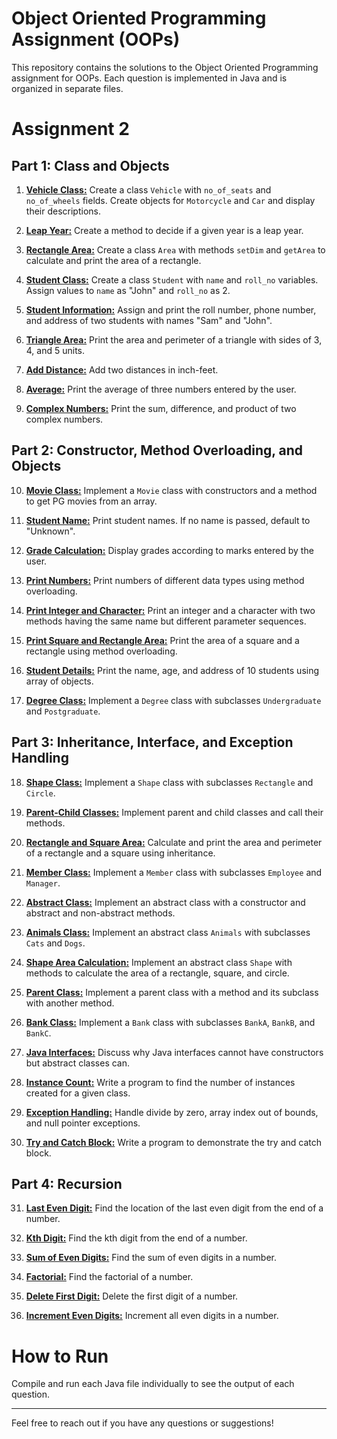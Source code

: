 # Object Oriented Programming Assignment (OOPs)

This repository contains the solutions to the Object Oriented Programming assignment for OOPs. Each question is implemented in Java and is organized in separate files.

# Assignment 2
## Part 1: Class and Objects

1. [**Vehicle Class:**](Assignment2/VehicleMain1.java) Create a class `Vehicle` with `no_of_seats` and `no_of_wheels` fields. Create objects for `Motorcycle` and `Car` and display their descriptions.

2. [**Leap Year:**](Assignment2/leap2.java) Create a method to decide if a given year is a leap year.

3. [**Rectangle Area:**](Assignment2/rectarea3.java) Create a class `Area` with methods `setDim` and `getArea` to calculate and print the area of a rectangle.

4. [**Student Class:**](Assignment2/stdu4.java) Create a class `Student` with `name` and `roll_no` variables. Assign values to `name` as "John" and `roll_no` as 2.

5. [**Student Information:**](Assignment2/sta5.java) Assign and print the roll number, phone number, and address of two students with names "Sam" and "John".

6. [**Triangle Area:**](Assignment2/Tri6.java) Print the area and perimeter of a triangle with sides of 3, 4, and 5 units.

7. [**Add Distance:**](Assignment2/AddDistance7.java) Add two distances in inch-feet.

8. [**Average:**](Assignment2/Avg8.java) Print the average of three numbers entered by the user.

9. [**Complex Numbers:**](Assignment2/Complex9.java) Print the sum, difference, and product of two complex numbers.

## Part 2: Constructor, Method Overloading, and Objects

10. [**Movie Class:**](Assignment2/Movie.java) Implement a `Movie` class with constructors and a method to get PG movies from an array.

11. [**Student Name:**](Assignment2/stda11.java) Print student names. If no name is passed, default to "Unknown".

12. [**Grade Calculation:**](Assignment2/Grades12.java) Display grades according to marks entered by the user.

13. [**Print Numbers:**](Assignment2/PrintNumber13.java) Print numbers of different data types using method overloading.

14. [**Print Integer and Character:**](Assignment2/charint14.java) Print an integer and a character with two methods having the same name but different parameter sequences.

15. [**Print Square and Rectangle Area:**](Assignment2/RecSqArea15.java) Print the area of a square and a rectangle using method overloading.

16. [**Student Details:**](Assignment2/sdat16.java) Print the name, age, and address of 10 students using array of objects.

17. [**Degree Class:**](Assignment2/College17.java) Implement a `Degree` class with subclasses `Undergraduate` and `Postgraduate`.

## Part 3: Inheritance, Interface, and Exception Handling

18. [**Shape Class:**](Assignment2/Shape18.java) Implement a `Shape` class with subclasses `Rectangle` and `Circle`.

19. [**Parent-Child Classes:**](Assignment2/ParentChild19.java) Implement parent and child classes and call their methods.

20. [**Rectangle and Square Area:**](Assignment2/Rect20.java) Calculate and print the area and perimeter of a rectangle and a square using inheritance.

21. [**Member Class:**](Assignment2/company21.java) Implement a `Member` class with subclasses `Employee` and `Manager`.

22. [**Abstract Class:**](Assignment2/abstract22.java) Implement an abstract class with a constructor and abstract and non-abstract methods.

23. [**Animals Class:**](Assignment2/animals23.java) Implement an abstract class `Animals` with subclasses `Cats` and `Dogs`.

24. [**Shape Area Calculation:**](Assignment2/area24.java) Implement an abstract class `Shape` with methods to calculate the area of a rectangle, square, and circle.

25. [**Parent Class:**](Assignment2/message25.java) Implement a parent class with a method and its subclass with another method.

26. [**Bank Class:**](Assignment2/Bank26.java) Implement a `Bank` class with subclasses `BankA`, `BankB`, and `BankC`.

27. [**Java Interfaces:**](Assignment2/javaInterface27) Discuss why Java interfaces cannot have constructors but abstract classes can.

28. [**Instance Count:**](Assignment2/instance28.java) Write a program to find the number of instances created for a given class.

29. [**Exception Handling:**](Assignment2/except29.java) Handle divide by zero, array index out of bounds, and null pointer exceptions.

30. [**Try and Catch Block:**](Assignment2/arrexcpet30.java) Write a program to demonstrate the try and catch block.

## Part 4: Recursion

31. [**Last Even Digit:**](Assignment2/evendigit31.java) Find the location of the last even digit from the end of a number.

32. [**Kth Digit:**](Assignment2/kdigit32.java) Find the kth digit from the end of a number.

33. [**Sum of Even Digits:**](Assignment2/evendigi33.java) Find the sum of even digits in a number.

34. [**Factorial:**](Assignment2/factor34.java) Find the factorial of a number.

35. [**Delete First Digit:**](Assignment2/lastdel35.java) Delete the first digit of a number.

36. [**Increment Even Digits:**](Assignment2/inceven36.java) Increment all even digits in a number.

# How to Run

Compile and run each Java file individually to see the output of each question.

---

Feel free to reach out if you have any questions or suggestions!
